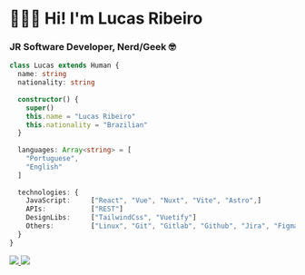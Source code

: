 # 🧑🏻‍💻 Hi! I'm Lucas Ribeiro
### JR Software Developer, Nerd/Geek 🤓

```typescript
class Lucas extends Human {
  name: string
  nationality: string
  
  constructor() {
    super()
    this.name = "Lucas Ribeiro"
    this.nationality = "Brazilian"
  }
  
  languages: Array<string> = [
    "Portuguese",
    "English"
  ]
  
  technologies: {
    JavaScript:     ["React", "Vue", "Nuxt", "Vite", "Astro",]
    APIs:           ["REST"]
    DesignLibs:     ["TailwindCss", "Vuetify"]
    Others:         ["Linux", "Git", "Gitlab", "Github", "Jira", "Figma"]
  }
}
```

<div>
  <a href="mailto:lucas.ribeiro711@gmail.com" target="_blank">
    <img src="https://img.shields.io/badge/Gmail-D14836?style=for-the-badge&logo=gmail&logoColor=white">
  </a>
  <a href="https://www.linkedin.com/in/lucasribeirolr/" target="_blank">
    <img src="https://img.shields.io/badge/LinkedIn-0077B5?style=for-the-badge&logo=linkedin&logoColor=white">
  </a>                                                                                                         
</div>
